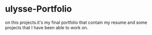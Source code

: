 # ulysse-Portfolio
on this projects.it's my final portfolio that contain my resume and some projects that I have been able to work on.

